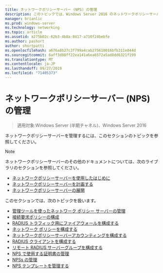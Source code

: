 ```yaml
---
title: ネットワークポリシーサーバー (NPS) の管理
description: このトピックでは、Windows Server 2016 のネットワークポリシーサーバーの管理手順について説明し、NPS に関する追加のガイダンスへのリンクを示します。
manager: brianlic
ms.prod: windows-server
ms.technology: networking
ms.topic: article
ms.assetid: a275b02c-62b3-4b8a-8417-a710f24bebfe
ms.author: pashort
author: shortpatti
ms.openlocfilehash: a676a8b27c3f799a4cab275610016bfb311e044d
ms.sourcegitcommit: 6aff3d88ff22ea141a6ea6572a5ad8dd6321f199
ms.translationtype: MT
ms.contentlocale: ja-JP
ms.lasthandoff: 09/27/2019
ms.locfileid: "71405373"
---
```

# <a name="manage-network-policy-server-nps"></a>ネットワークポリシーサーバー (NPS) の管理

>適用対象:Windows Server (半期チャネル)、Windows Server 2016

ネットワークポリシーサーバーを管理するには、このセクションのトピックを参照してください。  
  
>[!NOTE]
>ネットワークポリシーサーバーのその他のドキュメントについては、次のライブラリのセクションを参照してください。  
>- [ネットワークポリシーサーバーを使用したはじめに](nps-getstart-top.md)
>- [ネットワークポリシーサーバーを計画する](nps-plan-top.md)
>- [ネットワークポリシーサーバーの展開](nps-deploy.md)  
  
このセクションでは、次のトピックを扱います。  
  
- [管理ツールを使ったネットワーク ポリシー サーバーの管理](nps-admintools.md)
- [接続要求ポリシーの構成](nps-crp-configure.md)
- [RADIUS トラフィック用にファイアウォールを構成する](nps-firewalls-configure.md)
- [ネットワーク ポリシーを構成する](nps-np-configure.md)
- [ネットワークポリシーサーバーアカウンティングを構成する](nps-accounting-configure.md)
- [RADIUS クライアントを構成する](nps-radius-clients-configure.md)
- [リモート RADIUS サーバーグループを構成する](nps-crp-rrsg-configure.md)
- [NPS で使用する証明書の管理](nps-manage-certificates.md)
- [NPSs の管理](nps-manage-servers.md)
- [NPS テンプレートを管理する](nps-manage-templates.md)

